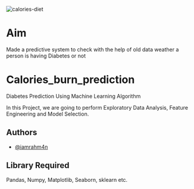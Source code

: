 ![calories-diet](https://user-images.githubusercontent.com/111044587/216832642-2480379b-f3e7-4593-9bc7-a6e6aee68115.gif)
# Aim
Made a predictive system to check with the help of old data weather a person is having Diabetes or not

# Calories_burn_prediction
Diabetes Prediction Using Machine Learning Algorithm

In this Project, we are going to perform Exploratory Data Analysis, Feature Engineering and Model Selection.
## Authors

- [@iamrahm4n](https://www.github.com/iamrahm4n)

## Library Required
Pandas, Numpy, Matplotlib, Seaborn, sklearn etc.
